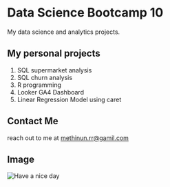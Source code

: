 # Data Science Bootcamp 10
My data science and analytics projects.

## My personal projects

1. SQL supermarket analysis
2. SQL churn analysis
3. R programming
4. Looker GA4 Dashboard
5. Linear Regression Model using caret

## Contact Me
reach out to me at methinun.rr@gamil.com

## Image
![Have a nice day](https://img10.hotstar.com/image/upload/f_auto/sources/r1/cms/prod/1326/1371326-i-c802b043bc6b)
